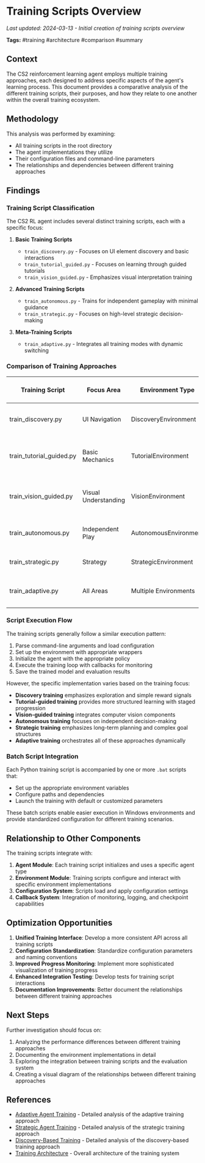 # Training Scripts Overview

*Last updated: 2024-03-13 - Initial creation of training scripts overview*

**Tags:** #training #architecture #comparison #summary

## Context

The CS2 reinforcement learning agent employs multiple training approaches, each designed to address specific aspects of the agent's learning process. This document provides a comparative analysis of the different training scripts, their purposes, and how they relate to one another within the overall training ecosystem.

## Methodology

This analysis was performed by examining:
- All training scripts in the root directory
- The agent implementations they utilize
- Their configuration files and command-line parameters
- The relationships and dependencies between different training approaches

## Findings

### Training Script Classification

The CS2 RL agent includes several distinct training scripts, each with a specific focus:

1. **Basic Training Scripts**
   - `train_discovery.py` - Focuses on UI element discovery and basic interactions
   - `train_tutorial_guided.py` - Focuses on learning through guided tutorials
   - `train_vision_guided.py` - Emphasizes visual interpretation training

2. **Advanced Training Scripts**
   - `train_autonomous.py` - Trains for independent gameplay with minimal guidance
   - `train_strategic.py` - Focuses on high-level strategic decision-making

3. **Meta-Training Scripts**
   - `train_adaptive.py` - Integrates all training modes with dynamic switching

### Comparison of Training Approaches

| Training Script | Focus Area | Environment Type | Input Complexity | Action Space | Primary Learning Goal |
|-----------------|------------|------------------|-----------------|--------------|----------------------|
| train_discovery.py | UI Navigation | DiscoveryEnvironment | Low | Discrete, limited | Learn to navigate UI and basic controls |
| train_tutorial_guided.py | Basic Mechanics | TutorialEnvironment | Medium | Discrete | Learn game mechanics through guided scenarios |
| train_vision_guided.py | Visual Understanding | VisionEnvironment | High | Discrete | Interpret visual elements and act accordingly |
| train_autonomous.py | Independent Play | AutonomousEnvironment | Very High | Discrete & Continuous | Play independently with minimal guidance |
| train_strategic.py | Strategy | StrategicEnvironment | Very High | Complex, hierarchical | Make high-level strategic decisions |
| train_adaptive.py | All Areas | Multiple Environments | Varies | Varies | Adaptive learning across all domains |

### Script Execution Flow

The training scripts generally follow a similar execution pattern:

1. Parse command-line arguments and load configuration
2. Set up the environment with appropriate wrappers
3. Initialize the agent with the appropriate policy
4. Execute the training loop with callbacks for monitoring
5. Save the trained model and evaluation results

However, the specific implementation varies based on the training focus:

- **Discovery training** emphasizes exploration and simple reward signals
- **Tutorial-guided training** provides more structured learning with staged progression
- **Vision-guided training** integrates computer vision components
- **Autonomous training** focuses on independent decision-making
- **Strategic training** emphasizes long-term planning and complex goal structures
- **Adaptive training** orchestrates all of these approaches dynamically

### Batch Script Integration

Each Python training script is accompanied by one or more `.bat` scripts that:
- Set up the appropriate environment variables
- Configure paths and dependencies
- Launch the training with default or customized parameters

These batch scripts enable easier execution in Windows environments and provide standardized configuration for different training scenarios.

## Relationship to Other Components

The training scripts integrate with:

1. **Agent Module**: Each training script initializes and uses a specific agent type
2. **Environment Module**: Training scripts configure and interact with specific environment implementations
3. **Configuration System**: Scripts load and apply configuration settings
4. **Callback System**: Integration of monitoring, logging, and checkpoint capabilities

## Optimization Opportunities

1. **Unified Training Interface**: Develop a more consistent API across all training scripts
2. **Configuration Standardization**: Standardize configuration parameters and naming conventions
3. **Improved Progress Monitoring**: Implement more sophisticated visualization of training progress
4. **Enhanced Integration Testing**: Develop tests for training script interactions
5. **Documentation Improvements**: Better document the relationships between different training approaches

## Next Steps

Further investigation should focus on:

1. Analyzing the performance differences between different training approaches
2. Documenting the environment implementations in detail
3. Exploring the integration between training scripts and the evaluation system
4. Creating a visual diagram of the relationships between different training approaches

## References

- [Adaptive Agent Training](adaptive_agent_training.md) - Detailed analysis of the adaptive training approach
- [Strategic Agent Training](strategic_agent_training.md) - Detailed analysis of the strategic training approach
- [Discovery-Based Training](discovery_training.md) - Detailed analysis of the discovery-based training approach
- [Training Architecture](../architecture/training_architecture.md) - Overall architecture of the training system 